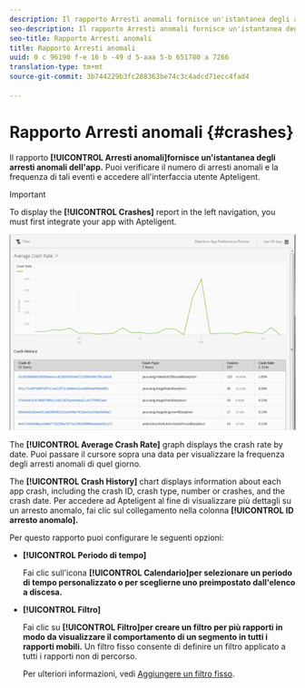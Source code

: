 ```yaml
---
description: Il rapporto Arresti anomali fornisce un'istantanea degli arresti anomali dell'app. Puoi verificare il numero di arresti anomali e la frequenza di tali eventi e accedere all'interfaccia utente Apteligent.
seo-description: Il rapporto Arresti anomali fornisce un'istantanea degli arresti anomali dell'app. Puoi verificare il numero di arresti anomali e la frequenza di tali eventi e accedere all'interfaccia utente Apteligent.
seo-title: Rapporto Arresti anomali
title: Rapporto Arresti anomali
uuid: 0 c 96190 f-e 16 b -49 d 5-aaa 5-b 651780 a 7266
translation-type: tm+mt
source-git-commit: 3b744229b3fc288363be74c3c4adcd71ecc4fad4

---
```



# Rapporto Arresti anomali {#crashes}

Il rapporto **[!UICONTROL Arresti anomali]fornisce un'istantanea degli arresti anomali dell'app.** Puoi verificare il numero di arresti anomali e la frequenza di tali eventi e accedere all'interfaccia utente Apteligent.

>[!IMPORTANT]
>
>To display the **[!UICONTROL Crashes]** report in the left navigation, you must first integrate your app with Apteligent.

![arresti anomali](assets/crashes.png)

The **[!UICONTROL Average Crash Rate]** graph displays the crash rate by date. Puoi passare il cursore sopra una data per visualizzare la frequenza degli arresti anomali di quel giorno.

The **[!UICONTROL Crash History]** chart displays information about each app crash, including the crash ID, crash type, number or crashes, and the crash date. Per accedere ad Apteligent al fine di visualizzare più dettagli su un arresto anomalo, fai clic sul collegamento nella colonna **[!UICONTROL ID arresto anomalo].**

Per questo rapporto puoi configurare le seguenti opzioni:

* **[!UICONTROL Periodo di tempo]**

   Fai clic sull'icona **[!UICONTROL Calendario]per selezionare un periodo di tempo personalizzato o per sceglierne uno preimpostato dall'elenco a discesa.**

* **[!UICONTROL Filtro]**

   Fai clic su **[!UICONTROL Filtro]per creare un filtro per più rapporti in modo da visualizzare il comportamento di un segmento in tutti i rapporti mobili.** Un filtro fisso consente di definire un filtro applicato a tutti i rapporti non di percorso.

   Per ulteriori informazioni, vedi [Aggiungere un filtro fisso](/help/using/usage/reports-customize/t-sticky-filter.md).